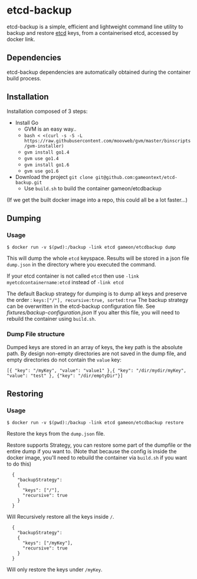 # etcd-backup

etcd-backup is a simple, efficient and lightweight command line utility to backup and restore [etcd](https://github.com/coreos/etcd) keys, from a containerised etcd, accessed by docker link.

## Dependencies

etcd-backup dependencies are automatically obtained during the container build process.

## Installation

  Installation composed of 3 steps:

* Install Go
  * GVM is an easy way..
  * `bash < <(curl -s -S -L https://raw.githubusercontent.com/moovweb/gvm/master/binscripts/gvm-installer)`
  * `gvm install go1.4`
  * `gvm use go1.4`
  * `gvm install go1.6`
  * `gvm use go1.6`
* Download the project `git clone git@github.com:gameontext/etcd-backup.git`
  * Use `build.sh` to build the container gameon/etcdbackup


(If we get the built docker image into a repo, this could all be a lot faster...)

## Dumping

### Usage

    $ docker run -v $(pwd):/backup -link etcd gameon/etcdbackup dump

This will dump the whole `etcd` keyspace. Results will be stored in a json file `dump.json`
in the directory where you executed the command.

If your etcd container is not called `etcd` then use `-link myetcdcontainername:etcd` instead of `-link etcd`

The default Backup strategy for dumping is to dump all keys and preserve the order : `keys:["/"], recursive:true, sorted:true`
The backup strategy can be overwritten in the etcd-backup configuration file. See _fixtures/backup-configuration.json_ If you alter
this file, you will need to rebuild the container using `build.sh`.

### Dump File structure

Dumped keys are stored in an array of keys, the key path is the absolute path. By design non-empty directories are not saved in the dump file, and empty directories do not contain the `value` key:

    [{ "key": "/myKey", "value": "value1" },{ "key": "/dir/mydir/myKey", "value": "test" }, {"key": "/dir/emptyDir"}]

## Restoring

### Usage

    $ docker run -v $(pwd):/backup -link etcd gameon/etcdbackup restore

Restore the keys from the `dump.json` file.

Restore supports Strategy, you can restore some part of the dumpfile or the entire dump if you want to. (Note that because the config is inside the docker image, you'll need to rebuild the container via `build.sh` if you want to do this)
```
  {
    "backupStrategy":
    {
      "keys": ["/"],
      "recursive": true
    }
  }
```
Will Recursively restore all the keys inside `/`.
```
  {
    "backupStrategy":
    {
      "keys": ["/myKey"],
      "recursive": true
    }
  }
```
Will only restore the keys under `/myKey`.
